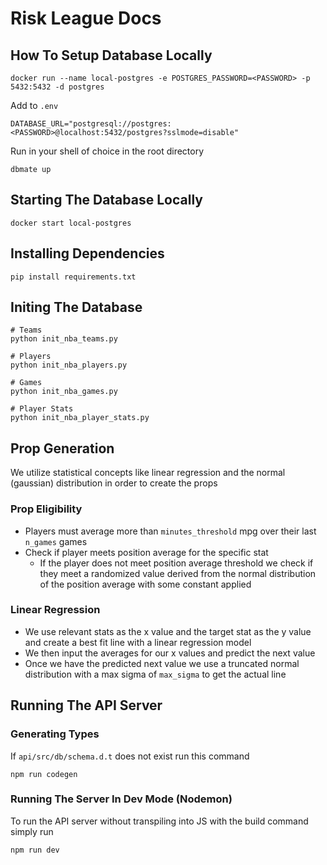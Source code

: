 # Risk League Docs

## How To Setup Database Locally
```
docker run --name local-postgres -e POSTGRES_PASSWORD=<PASSWORD> -p 5432:5432 -d postgres
```

Add to `.env`
```
DATABASE_URL="postgresql://postgres:<PASSWORD>@localhost:5432/postgres?sslmode=disable"
```

Run in your shell of choice in the root directory
```
dbmate up
```

## Starting The Database Locally
```
docker start local-postgres
```

## Installing Dependencies
```
pip install requirements.txt
```

## Initing The Database

```
# Teams
python init_nba_teams.py

# Players
python init_nba_players.py

# Games
python init_nba_games.py

# Player Stats
python init_nba_player_stats.py
```

## Prop Generation
We utilize statistical concepts like linear regression and the normal (gaussian) distribution in order to create the props

### Prop Eligibility
  - Players must average more than `minutes_threshold` mpg over their last `n_games` games
  - Check if player meets position average for the specific stat
    - If the player does not meet position average threshold we check if they meet a randomized value derived from the normal distribution of the position average with some constant applied

### Linear Regression
  - We use relevant stats as the x value and the target stat as the y value and create a best fit line with a linear regression model
  - We then input the averages for our x values and predict the next value
  - Once we have the predicted next value we use a truncated normal distribution with a max sigma of `max_sigma` to get the actual line

## Running The API Server

### Generating Types
If `api/src/db/schema.d.t` does not exist run this command
```
npm run codegen
```

### Running The Server In Dev Mode (Nodemon)
To run the API server without transpiling into JS with the build command simply run
```
npm run dev
```